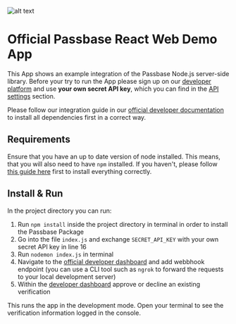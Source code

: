 ![alt text](https://passbase.com/assets-v2/images/meta.jpg "Passbase Header")

# Official Passbase React Web Demo App

This App shows an example integration of the Passbase Node.js server-side library. Before your try to run the App please sign up on our [developer platform](https://app.passbase.com/signup) and use **your own secret API key**, which you can find in the [API settings](https://app.passbase.com/settings/api) section. 

Please follow our integration guide in our [official developer documentation](https://docs.passbase.com/server/api) to install all dependencies first in a correct way.

## Requirements

Ensure that you have an up to date version of node installed. This means, that you will also need to have `npm` installed. If you haven't, please follow [this guide here](https://www.pluralsight.com/guides/getting-started-with-nodejs) first to install everything correctly.

## Install & Run

In the project directory you can run:

1. Run `npm install` inside the project directory in terminal in order to install the Passbase Package
2. Go into the file `index.js` and exchange `SECRET_API_KEY` with your own secret API key in line 16
3. Run `nodemon index.js` in terminal
4. Navigate to the [official developer dashboard](https://app.passbase.com/) and add webbhook endpoint (you can use a CLI tool such as `ngrok` to forward the requests to your local development server)
5. Within the [developer dashboard](https://app.passbase.com/) approve or decline an existing verification

This runs the app in the development mode. Open your terminal to see the verification information logged in the console.
